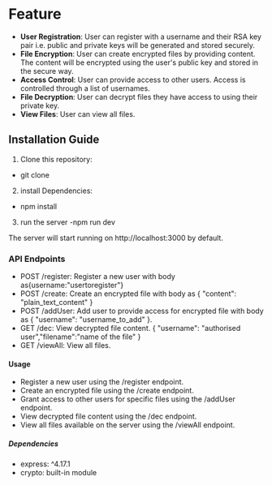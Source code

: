 
# Feature

- **User Registration**: User can register with a username and their RSA key pair i.e. public and private keys will be generated and stored securely.
- **File Encryption**: User can create encrypted files by providing content. The content will be encrypted using the user's public key and stored in the secure way.
- **Access Control**: User can provide access to other users. Access is controlled through a list of usernames.
- **File Decryption**: User can decrypt files they have access to using their private key.
- **View Files**: User can view all files.

## Installation Guide

1. Clone this repository:


- git clone <repository-url>


2. install Dependencies:

- npm install

3. run the server
-npm run dev


The server will start running on http://localhost:3000 by default.

### API Endpoints
- POST /register: Register a new user with body as{username:"usertoregister"}
- POST /create: Create an encrypted file with body as { "content": "plain_text_content" }
- POST /addUser: Add user to provide access for encrypted file with body as { "username": "username_to_add" }.
- GET /dec: View decrypted file content. { "username": "authorised user","filename":"name of the file" }
- GET /viewAll: View all files.
#### Usage
- Register a new user using the /register endpoint.
- Create an encrypted file using the /create endpoint.
- Grant access to other users for specific files using the /addUser endpoint.
- View decrypted file content using the /dec endpoint.
- View all files available on the server using the /viewAll endpoint.
##### Dependencies
- express: ^4.17.1
- crypto: built-in module
